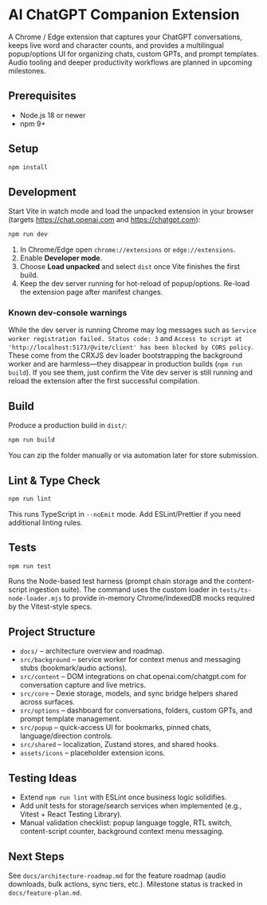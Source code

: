 ﻿# AI ChatGPT Companion Extension

A Chrome / Edge extension that captures your ChatGPT conversations, keeps live word and character counts, and provides a multilingual popup/options UI for organizing chats, custom GPTs, and prompt templates. Audio tooling and deeper productivity workflows are planned in upcoming milestones.

## Prerequisites
- Node.js 18 or newer
- npm 9+

## Setup
```bash
npm install
```

## Development
Start Vite in watch mode and load the unpacked extension in your browser (targets https://chat.openai.com and https://chatgpt.com):
```bash
npm run dev
```
1. In Chrome/Edge open `chrome://extensions` or `edge://extensions`.
2. Enable **Developer mode**.
3. Choose **Load unpacked** and select `dist` once Vite finishes the first build.
4. Keep the dev server running for hot-reload of popup/options. Re-load the extension page after manifest changes.

### Known dev-console warnings

While the dev server is running Chrome may log messages such as `Service worker registration failed. Status code: 3` and `Access to script at 'http://localhost:5173/@vite/client' has been blocked by CORS policy`. These come from the CRXJS dev loader bootstrapping the background worker and are harmless—they disappear in production builds (`npm run build`). If you see them, just confirm the Vite dev server is still running and reload the extension after the first successful compilation.

## Build
Produce a production build in `dist/`:
```bash
npm run build
```
You can zip the folder manually or via automation later for store submission.

## Lint & Type Check
```bash
npm run lint
```
This runs TypeScript in `--noEmit` mode. Add ESLint/Prettier if you need additional linting rules.

## Tests
```bash
npm run test
```
Runs the Node-based test harness (prompt chain storage and the content-script ingestion suite). The command uses the custom
loader in `tests/ts-node-loader.mjs` to provide in-memory Chrome/IndexedDB mocks required by the Vitest-style specs.

## Project Structure
- `docs/` – architecture overview and roadmap.
- `src/background` – service worker for context menus and messaging stubs (bookmark/audio actions).
- `src/content` – DOM integrations on chat.openai.com/chatgpt.com for conversation capture and live metrics.
- `src/core` – Dexie storage, models, and sync bridge helpers shared across surfaces.
- `src/options` – dashboard for conversations, folders, custom GPTs, and prompt template management.
- `src/popup` – quick-access UI for bookmarks, pinned chats, language/direction controls.
- `src/shared` – localization, Zustand stores, and shared hooks.
- `assets/icons` – placeholder extension icons.

## Testing Ideas
- Extend `npm run lint` with ESLint once business logic solidifies.
- Add unit tests for storage/search services when implemented (e.g., Vitest + React Testing Library).
- Manual validation checklist: popup language toggle, RTL switch, content-script counter, background context menu messaging.

## Next Steps
See `docs/architecture-roadmap.md` for the feature roadmap (audio downloads, bulk actions, sync tiers, etc.). Milestone status is tracked in `docs/feature-plan.md`.

